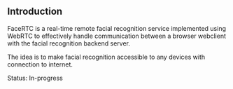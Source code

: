 ## Introduction

  FaceRTC is a real-time remote facial recognition service implemented using WebRTC to effectively handle communication between 
a browser webclient with the facial recognition backend server.

  The idea is to make facial recognition accessible to any devices with connection to internet.

Status: In-progress